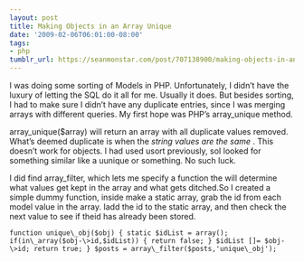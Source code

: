 ```yaml
---
layout: post
title: Making Objects in an Array Unique
date: '2009-02-06T06:01:00-08:00'
tags:
- php
tumblr_url: https://seanmonstar.com/post/707138900/making-objects-in-an-array-unique
---
```

I was doing some sorting of Models in PHP. Unfortunately, I didn’t have the luxury of letting the SQL do it all for me. Usually it does. But besides sorting, I had to make sure I didn’t have any duplicate entries, since I was merging arrays with different queries. My first hope was PHP’s array\_unique method.

array\_unique($array) will return an array with all duplicate values removed. What’s deemed duplicate is when the _string values are the same_ . This doesn’t work for objects. I had used usort previously, soI looked for something similar like a uunique or something. No such luck.

I did find array\_filter, which lets me specify a function the will determine what values get kept in the array and what gets ditched.So I created a simple dummy function, inside make a static array, grab the id from each model value in the array. Iadd the id to the static array, and then check the next value to see if theid has already been stored.

    function unique\_obj($obj) { static $idList = array(); if(in\_array($obj-\>id,$idList)) { return false; } $idList []= $obj-\>id; return true; } $posts = array\_filter($posts,'unique\_obj');

